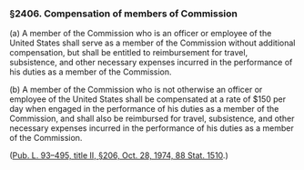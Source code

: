 ### §2406. Compensation of members of Commission ###

[]()

(a) A member of the Commission who is an officer or employee of the United States shall serve as a member of the Commission without additional compensation, but shall be entitled to reimbursement for travel, subsistence, and other necessary expenses incurred in the performance of his duties as a member of the Commission.

[]()

(b) A member of the Commission who is not otherwise an officer or employee of the United States shall be compensated at a rate of $150 per day when engaged in the performance of his duties as a member of the Commission, and shall also be reimbursed for travel, subsistence, and other necessary expenses incurred in the performance of his duties as a member of the Commission.

([Pub. L. 93–495, title II, §206, Oct. 28, 1974, 88 Stat. 1510](/statviewer.htm?volume=88&page=1510).)